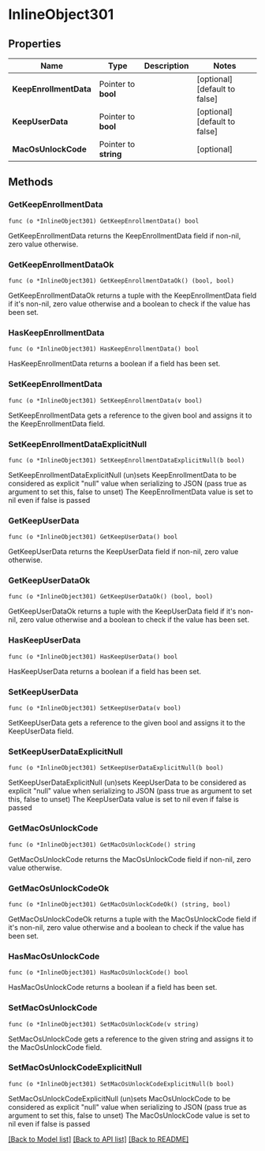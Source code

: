 # InlineObject301

## Properties

Name | Type | Description | Notes
------------ | ------------- | ------------- | -------------
**KeepEnrollmentData** | Pointer to **bool** |  | [optional] [default to false]
**KeepUserData** | Pointer to **bool** |  | [optional] [default to false]
**MacOsUnlockCode** | Pointer to **string** |  | [optional] 

## Methods

### GetKeepEnrollmentData

`func (o *InlineObject301) GetKeepEnrollmentData() bool`

GetKeepEnrollmentData returns the KeepEnrollmentData field if non-nil, zero value otherwise.

### GetKeepEnrollmentDataOk

`func (o *InlineObject301) GetKeepEnrollmentDataOk() (bool, bool)`

GetKeepEnrollmentDataOk returns a tuple with the KeepEnrollmentData field if it's non-nil, zero value otherwise
and a boolean to check if the value has been set.

### HasKeepEnrollmentData

`func (o *InlineObject301) HasKeepEnrollmentData() bool`

HasKeepEnrollmentData returns a boolean if a field has been set.

### SetKeepEnrollmentData

`func (o *InlineObject301) SetKeepEnrollmentData(v bool)`

SetKeepEnrollmentData gets a reference to the given bool and assigns it to the KeepEnrollmentData field.

### SetKeepEnrollmentDataExplicitNull

`func (o *InlineObject301) SetKeepEnrollmentDataExplicitNull(b bool)`

SetKeepEnrollmentDataExplicitNull (un)sets KeepEnrollmentData to be considered as explicit "null" value
when serializing to JSON (pass true as argument to set this, false to unset)
The KeepEnrollmentData value is set to nil even if false is passed
### GetKeepUserData

`func (o *InlineObject301) GetKeepUserData() bool`

GetKeepUserData returns the KeepUserData field if non-nil, zero value otherwise.

### GetKeepUserDataOk

`func (o *InlineObject301) GetKeepUserDataOk() (bool, bool)`

GetKeepUserDataOk returns a tuple with the KeepUserData field if it's non-nil, zero value otherwise
and a boolean to check if the value has been set.

### HasKeepUserData

`func (o *InlineObject301) HasKeepUserData() bool`

HasKeepUserData returns a boolean if a field has been set.

### SetKeepUserData

`func (o *InlineObject301) SetKeepUserData(v bool)`

SetKeepUserData gets a reference to the given bool and assigns it to the KeepUserData field.

### SetKeepUserDataExplicitNull

`func (o *InlineObject301) SetKeepUserDataExplicitNull(b bool)`

SetKeepUserDataExplicitNull (un)sets KeepUserData to be considered as explicit "null" value
when serializing to JSON (pass true as argument to set this, false to unset)
The KeepUserData value is set to nil even if false is passed
### GetMacOsUnlockCode

`func (o *InlineObject301) GetMacOsUnlockCode() string`

GetMacOsUnlockCode returns the MacOsUnlockCode field if non-nil, zero value otherwise.

### GetMacOsUnlockCodeOk

`func (o *InlineObject301) GetMacOsUnlockCodeOk() (string, bool)`

GetMacOsUnlockCodeOk returns a tuple with the MacOsUnlockCode field if it's non-nil, zero value otherwise
and a boolean to check if the value has been set.

### HasMacOsUnlockCode

`func (o *InlineObject301) HasMacOsUnlockCode() bool`

HasMacOsUnlockCode returns a boolean if a field has been set.

### SetMacOsUnlockCode

`func (o *InlineObject301) SetMacOsUnlockCode(v string)`

SetMacOsUnlockCode gets a reference to the given string and assigns it to the MacOsUnlockCode field.

### SetMacOsUnlockCodeExplicitNull

`func (o *InlineObject301) SetMacOsUnlockCodeExplicitNull(b bool)`

SetMacOsUnlockCodeExplicitNull (un)sets MacOsUnlockCode to be considered as explicit "null" value
when serializing to JSON (pass true as argument to set this, false to unset)
The MacOsUnlockCode value is set to nil even if false is passed

[[Back to Model list]](../README.md#documentation-for-models) [[Back to API list]](../README.md#documentation-for-api-endpoints) [[Back to README]](../README.md)


